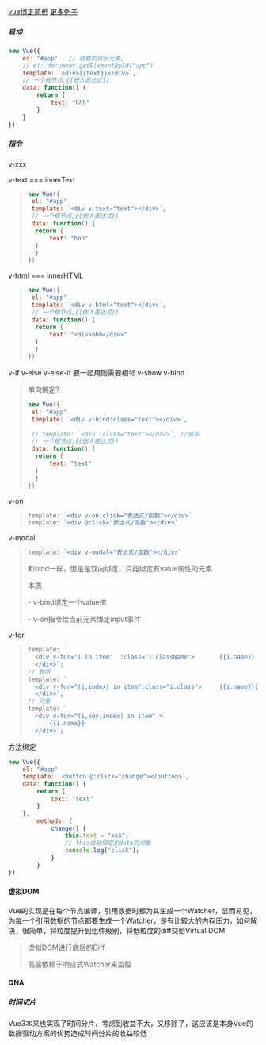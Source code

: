 [vue绑定简析](https://blog.csdn.net/u011277123/article/details/58597638)  [更多例子](https://www.cnblogs.com/weiqu/p/5860945.html)

##### 启动

```javascript
new Vue({
    el: "#app"   // 挂载的目标元素,
    // el: document.getElementById("app")
    template: `<div>{{text}}</div>`, 
    // 一个根节点,{{嵌入表达式}}
    data: function() {
    	return {
        	text: "hhh" 	
    	}
	}
})
```



##### 指令

v-xxx



v-text  === innerText

> ```javascript
> new Vue({
>  el: "#app"  
>  template: `<div v-text="text"></div>`, 
>  // 一个根节点,{{嵌入表达式}}
>  data: function() {
>  	return {
>      	text: "hhh" 	
>  	}
> 	}
> })
> ```

v-html === innerHTML

> ```javascript
> new Vue({
>  el: "#app"  
>  template: `<div v-html="text"></div>`, 
>  // 一个根节点,{{嵌入表达式}}
>  data: function() {
>  	return {
>      	text: "<div>hhh</div>" 	
>  	}
> 	}
> })
> ```
>
> 

v-if   v-else  v-else-if   要一起用则需要相邻
v-show
v-bind

> 单向绑定?
>
> ```javascript
> new Vue({
>  el: "#app"  
>  template: `<div v-bind:class="text"></div>`, 
>  
>  // template: `<div :class="text"></div>`, //简写
>  // 一个根节点,{{嵌入表达式}}
>  data: function() {
>  	return {
>      	text: "text" 	
>  	}
> 	}
> })
> ```
>
> 

v-on

> ```javascript
> template: `<div v-on:click="表达式/函数"></div>`
> template: `<div @click="表达式/函数"></div>`
> ```

v-modal

> ```javascript
> template: `<div v-modal="表达式/函数"></div>`
> ```
>
> 和bind一样，但是是双向绑定，只能绑定有value属性的元素
>
> 
>
> 本质
>
> \- v-bind绑定一个value值
>
> \- v-on指令给当前元素绑定input事件

v-for

> ```javascript
> template: `
> 	<div v-for="i in item"  :class="i.className">		{{i.name}}
> 	</div>`;
> // 数组
> template: `
> 	<div v-for="(i,index) in item":class="i.class">		{{i.name}}{{index}}
> 	</div>`;
> // 对象
> template: `
> 	<div v-for="(i,key,index) in item" >		
> 		{{i.name}}
> 	</div>`;
> ```



方法绑定

```javascript
new Vue({
    el: "#app"  
    template: `<button @:click="change"></button>`, 
    data: function() {
    	return {
        	text: "text" 	
    	}
	},
        methods: {
            change() {
                this.text = "xxx"; 
                // this自动绑定到data的对象
                console.log("click");
            }
        }
})
```



#### 虚拟DOM

Vue的实现是在每个节点编译，引用数据时都为其生成一个Watcher，显而易见，为每一个引用数据的节点都要生成一个Watcher，是有比较大的内存压力，如何解决，很简单，将粒度提升到组件级别，将低粒度的diff交给Virtual DOM

> 虚拟DOM进行底层的Diff
>
> 高层依赖于响应式Watcher来监控



#### QNA

##### 时间切片

Vue3本来也实现了时间分片，考虑到收益不大，又移除了，这应该是本身Vue的数据驱动方案的优势造成时间分片的收益较低
